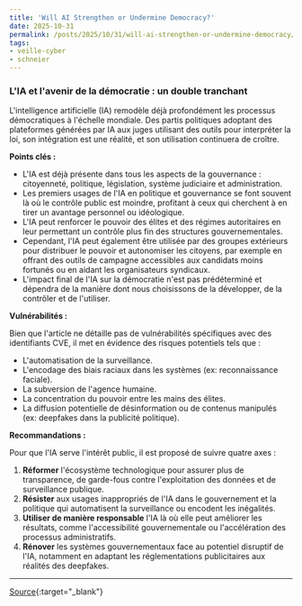 ```yaml
---
title: 'Will AI Strengthen or Undermine Democracy?'
date: 2025-10-31
permalink: /posts/2025/10/31/will-ai-strengthen-or-undermine-democracy/
tags:
- veille-cyber
- schneier
---
```

### L'IA et l'avenir de la démocratie : un double tranchant

L'intelligence artificielle (IA) remodèle déjà profondément les processus démocratiques à l'échelle mondiale. Des partis politiques adoptant des plateformes générées par IA aux juges utilisant des outils pour interpréter la loi, son intégration est une réalité, et son utilisation continuera de croître.

**Points clés :**

*   L'IA est déjà présente dans tous les aspects de la gouvernance : citoyenneté, politique, législation, système judiciaire et administration.
*   Les premiers usages de l'IA en politique et gouvernance se font souvent là où le contrôle public est moindre, profitant à ceux qui cherchent à en tirer un avantage personnel ou idéologique.
*   L'IA peut renforcer le pouvoir des élites et des régimes autoritaires en leur permettant un contrôle plus fin des structures gouvernementales.
*   Cependant, l'IA peut également être utilisée par des groupes extérieurs pour distribuer le pouvoir et autonomiser les citoyens, par exemple en offrant des outils de campagne accessibles aux candidats moins fortunés ou en aidant les organisateurs syndicaux.
*   L'impact final de l'IA sur la démocratie n'est pas prédéterminé et dépendra de la manière dont nous choisissons de la développer, de la contrôler et de l'utiliser.

**Vulnérabilités :**

Bien que l'article ne détaille pas de vulnérabilités spécifiques avec des identifiants CVE, il met en évidence des risques potentiels tels que :

*   L'automatisation de la surveillance.
*   L'encodage des biais raciaux dans les systèmes (ex: reconnaissance faciale).
*   La subversion de l'agence humaine.
*   La concentration du pouvoir entre les mains des élites.
*   La diffusion potentielle de désinformation ou de contenus manipulés (ex: deepfakes dans la publicité politique).

**Recommandations :**

Pour que l'IA serve l'intérêt public, il est proposé de suivre quatre axes :

1.  **Réformer** l'écosystème technologique pour assurer plus de transparence, de garde-fous contre l'exploitation des données et de surveillance publique.
2.  **Résister** aux usages inappropriés de l'IA dans le gouvernement et la politique qui automatisent la surveillance ou encodent les inégalités.
3.  **Utiliser de manière responsable** l'IA là où elle peut améliorer les résultats, comme l'accessibilité gouvernementale ou l'accélération des processus administratifs.
4.  **Rénover** les systèmes gouvernementaux face au potentiel disruptif de l'IA, notamment en adaptant les réglementations publicitaires aux réalités des deepfakes.

---
[Source](https://www.schneier.com/blog/archives/2025/10/will-ai-strengthen-or-undermine-democracy.html){:target="_blank"}
